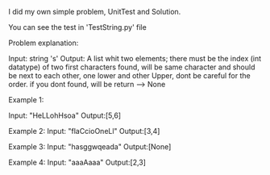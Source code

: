 I did my own simple problem, UnitTest and Solution.

You can see the test in 'TestString.py' file

Problem explanation:

Input: string 's'
Output: A list whit two elements; there must be the index (int datatype) of two first characters found, will be same character and should be next to each other, one lower and other Upper, dont be careful for the order. if you dont found, will be return --> None

Example 1:

Input: "HeLLohHsoa"
Output:[5,6]

Example 2:
Input: "flaCcioOneLl"
Output:[3,4]


Example 3:
Input: "hasggwqeada"
Output:[None]


Example 4:
Input: "aaaAaaa"
Output:[2,3]


